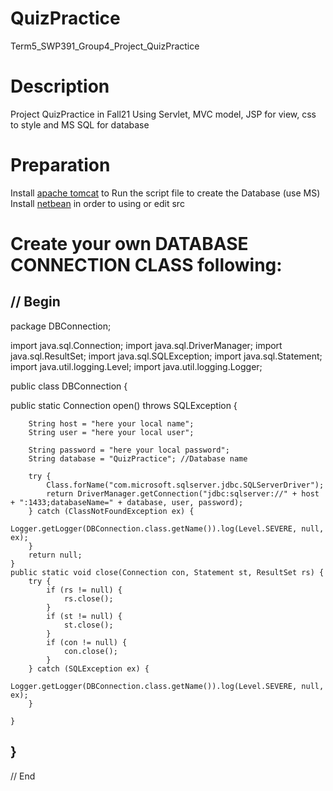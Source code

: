 # QuizPractice
Term5_SWP391_Group4_Project_QuizPractice
# Description
Project QuizPractice in Fall21 Using Servlet, MVC model, JSP for view, css to style and MS SQL for database
# Preparation
Install [apache tomcat](http://tomcat.apache.org/) to Run the script file to create the Database (use MS)
Install [netbean](https://www.howkteam.vn/course/huong-dan-cai-dat/huong-dan-cai-dat-netbeans-ide-101) in order to using or edit src
# Create your own DATABASE CONNECTION CLASS following:
// Begin
-----
package DBConnection;
  
import java.sql.Connection;
import java.sql.DriverManager;
import java.sql.ResultSet;
import java.sql.SQLException;
import java.sql.Statement;
import java.util.logging.Level;
import java.util.logging.Logger;
 
public class DBConnection {

 

 public static Connection open() throws SQLException {
       
        String host = "here your local name";
        String user = "here your local user";
    
        String password = "here your local password";
        String database = "QuizPractice"; //Database name
 
        try {
            Class.forName("com.microsoft.sqlserver.jdbc.SQLServerDriver");
            return DriverManager.getConnection("jdbc:sqlserver://" + host + ":1433;databaseName=" + database, user, password);
        } catch (ClassNotFoundException ex) {
            Logger.getLogger(DBConnection.class.getName()).log(Level.SEVERE, null, ex);
        }
        return null;
    }
    public static void close(Connection con, Statement st, ResultSet rs) {
        try {
            if (rs != null) {
                rs.close();
            }
            if (st != null) {
                st.close();
            }
            if (con != null) {
                con.close();
            }
        } catch (SQLException ex) {
            Logger.getLogger(DBConnection.class.getName()).log(Level.SEVERE, null, ex);
        }

    }
}
-----
// End
